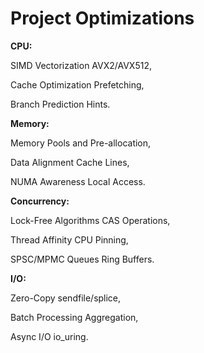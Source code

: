 # Project Optimizations

**CPU:**

SIMD Vectorization AVX2/AVX512,

Cache Optimization Prefetching,

Branch Prediction Hints.

**Memory:**

Memory Pools and Pre-allocation,

Data Alignment Cache Lines,

NUMA Awareness Local Access.

**Concurrency:**

Lock-Free Algorithms CAS Operations,

Thread Affinity CPU Pinning,

SPSC/MPMC Queues Ring Buffers.

**I/O:**

Zero-Copy sendfile/splice,

Batch Processing Aggregation,

Async I/O io_uring.